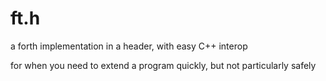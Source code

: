 # ft.h

a forth implementation in a header, with easy C++ interop

for when you need to extend a program quickly, but not particularly safely
